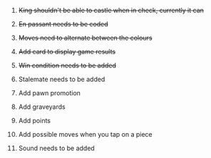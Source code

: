 1. ~~King shouldn't be able to castle when in check, currently it can~~

2. ~~En passant needs to be coded~~

3. ~~Moves need to alternate between the colours~~

4. ~~Add card to display game results~~

5. ~~Win condition needs to be added~~

6. Stalemate needs to be added

7. Add pawn promotion

8. Add graveyards

9. Add points

10. Add possible moves when you tap on a piece

11. Sound needs to be added